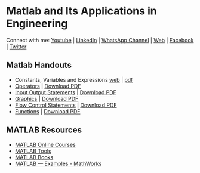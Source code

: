 
# Matlab and Its Applications in Engineering

Connect with me: [Youtube](https://www.youtube.com/yasirbhutta) \| [LinkedIn](https://www.linkedin.com/in/yasirbhutta/) \| [WhatsApp Channel](https://whatsapp.com/channel/0029VaC3BC160eBZZSs3CW0c) \| [Web](https://yasirbhutta.github.io/) \| [Facebook](https://www.facebook.com/yasirbhutta786) \| [Twitter](https://twitter.com/yasirbhutta)

## Matlab Handouts

- Constants, Variables and Expressions [web](docs/cve.md) \| [pdf](docs/cve.pdf)
- [Operators](docs/operators.md) \| [Download PDF](docs/operators.pdf)
- [Input Output Statements](docs/ios.md) \| [Download PDF](docs/ios.pdf)
- [Graphics](docs/graphics.md) \| [Download PDF](docs/graphics.pdf)
- [Flow Control Statements](docs/flow-control.md) \| [Download PDF](docs/flow-control.pdf)
- [Functions](docs/functions.md) \| [Download PDF](docs/functions.pdf)

## MATLAB Resources

- [MATLAB Online Courses](courses.md)
- [MATLAB Tools](tools.md)
- [MATLAB Books](books.md)
- [MATLAB — Examples - MathWorks](https://www.mathworks.com/help/matlab/examples.html?category=index&exampleproduct=all&s_tid=CRUX_lftnav)